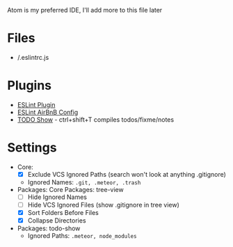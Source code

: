 Atom is my preferred IDE, I'll add more to this file later

# Files
- /.eslintrc.js

# Plugins
- [ESLint Plugin](https://atom.io/packages/linter-eslint)
- [ESLint AirBnB Config](https://github.com/airbnb/javascript/tree/master/packages/eslint-config-airbnb)
- [TODO Show](https://atom.io/packages/todo-show) - ctrl+shift+T compiles todos/fixme/notes

# Settings
- Core:
  - [x] Exclude VCS Ignored Paths (search won't look at anything .gitignore)
  - Ignored Names: `.git, .meteor, .trash`
- Packages: Core Packages: tree-view
  - [ ] Hide Ignored Names
  - [ ] Hide VCS Ignored Files (show .gitignore in tree view)
  - [x] Sort Folders Before Files
  - [x] Collapse Directories
- Packages: todo-show
  - Ignored Paths: `.meteor, node_modules`
